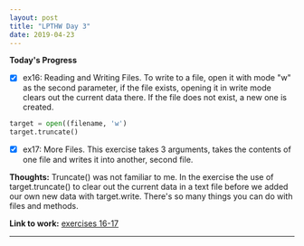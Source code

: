 ```yaml
---
layout: post
title: "LPTHW Day 3"
date: 2019-04-23
---
```


**Today's Progress**

- [x] ex16: Reading and Writing Files. To write to a file, open it with mode "w" as the second parameter, if the file exists, opening it in write mode clears out the current data there. If the file does not exist, a new one is created.

```python
target = open((filename, 'w')
target.truncate()
```
- [x] ex17: More Files. This exercise takes 3 arguments, takes the contents of one file and writes it into another, second file. 


**Thoughts:** Truncate() was not familiar to me. In the exercise the use of target.truncate() to clear out the current data in a text file before we added our own new data with target.write. There's so many things you can do with files and methods. 

**Link to work:** [exercises 16-17](https://github.com/scottfontenot/py-lpthw)

<hr />
